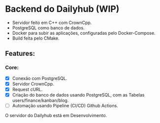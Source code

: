 # Backend do Dailyhub (WIP)
- Servidor feito em C++ com CrownCpp.
- PostgreSQL como banco de dados.
- Docker para subir as aplicações, configuradas pelo Docker-Compose.
- Build feita pelo CMake.

## Features:

### Core:
- [x] Conexão com PostgreSQL.
- [x] Servidor CrownCpp.
- [x] Request cURL.
- [x] Criação do banco de dados usando PostgreSQL, com as Tabelas users/finance/kanban/blog.
- [ ] Automação usando Pipeline (CI/CD) Github Actions.

O servidor do Dailyhub está em Desenvolvimento.
